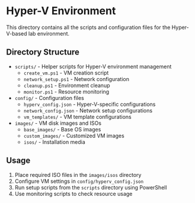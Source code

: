 # Hyper-V Environment

This directory contains all the scripts and configuration files for the Hyper-V-based lab environment.

## Directory Structure

- `scripts/` - Helper scripts for Hyper-V environment management
  - `create_vm.ps1` - VM creation script
  - `network_setup.ps1` - Network configuration
  - `cleanup.ps1` - Environment cleanup
  - `monitor.ps1` - Resource monitoring
- `config/` - Configuration files
  - `hyperv_config.json` - Hyper-V-specific configurations
  - `network_config.json` - Network setup configurations
  - `vm_templates/` - VM template configurations
- `images/` - VM disk images and ISOs
  - `base_images/` - Base OS images
  - `custom_images/` - Customized VM images
  - `isos/` - Installation media

## Usage

1. Place required ISO files in the `images/isos` directory
2. Configure VM settings in `config/hyperv_config.json`
3. Run setup scripts from the `scripts` directory using PowerShell
4. Use monitoring scripts to check resource usage 